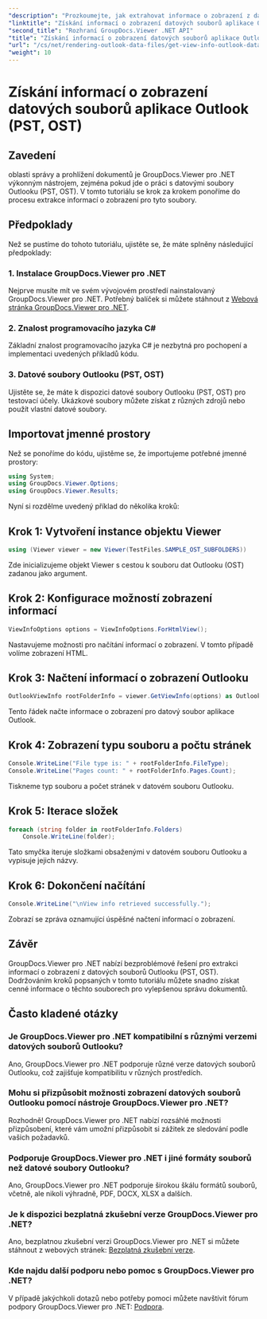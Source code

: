 ```yaml
---
"description": "Prozkoumejte, jak extrahovat informace o zobrazení z datových souborů Outlooku (PST, OST) pomocí nástroje GroupDocs.Viewer pro .NET. Snadno vylepšete své možnosti správy dokumentů."
"linktitle": "Získání informací o zobrazení datových souborů aplikace Outlook (PST, OST)"
"second_title": "Rozhraní GroupDocs.Viewer .NET API"
"title": "Získání informací o zobrazení datových souborů aplikace Outlook (PST, OST)"
"url": "/cs/net/rendering-outlook-data-files/get-view-info-outlook-data-file/"
"weight": 10
---
```


# Získání informací o zobrazení datových souborů aplikace Outlook (PST, OST)

## Zavedení
oblasti správy a prohlížení dokumentů je GroupDocs.Viewer pro .NET výkonným nástrojem, zejména pokud jde o práci s datovými soubory Outlooku (PST, OST). V tomto tutoriálu se krok za krokem ponoříme do procesu extrakce informací o zobrazení pro tyto soubory.
## Předpoklady
Než se pustíme do tohoto tutoriálu, ujistěte se, že máte splněny následující předpoklady:
### 1. Instalace GroupDocs.Viewer pro .NET
Nejprve musíte mít ve svém vývojovém prostředí nainstalovaný GroupDocs.Viewer pro .NET. Potřebný balíček si můžete stáhnout z [Webová stránka GroupDocs.Viewer pro .NET](https://releases.groupdocs.com/viewer/net/).
### 2. Znalost programovacího jazyka C#
Základní znalost programovacího jazyka C# je nezbytná pro pochopení a implementaci uvedených příkladů kódu.
### 3. Datové soubory Outlooku (PST, OST)
Ujistěte se, že máte k dispozici datové soubory Outlooku (PST, OST) pro testovací účely. Ukázkové soubory můžete získat z různých zdrojů nebo použít vlastní datové soubory.

## Importovat jmenné prostory
Než se ponoříme do kódu, ujistěme se, že importujeme potřebné jmenné prostory:
```csharp
using System;
using GroupDocs.Viewer.Options;
using GroupDocs.Viewer.Results;
```

Nyní si rozdělme uvedený příklad do několika kroků:
## Krok 1: Vytvoření instance objektu Viewer
```csharp
using (Viewer viewer = new Viewer(TestFiles.SAMPLE_OST_SUBFOLDERS))
```
Zde inicializujeme objekt Viewer s cestou k souboru dat Outlooku (OST) zadanou jako argument.
## Krok 2: Konfigurace možností zobrazení informací
```csharp
ViewInfoOptions options = ViewInfoOptions.ForHtmlView();
```
Nastavujeme možnosti pro načítání informací o zobrazení. V tomto případě volíme zobrazení HTML.
## Krok 3: Načtení informací o zobrazení Outlooku
```csharp
OutlookViewInfo rootFolderInfo = viewer.GetViewInfo(options) as OutlookViewInfo;
```
Tento řádek načte informace o zobrazení pro datový soubor aplikace Outlook.
## Krok 4: Zobrazení typu souboru a počtu stránek
```csharp
Console.WriteLine("File type is: " + rootFolderInfo.FileType);
Console.WriteLine("Pages count: " + rootFolderInfo.Pages.Count);
```
Tiskneme typ souboru a počet stránek v datovém souboru Outlooku.
## Krok 5: Iterace složek
```csharp
foreach (string folder in rootFolderInfo.Folders)
    Console.WriteLine(folder);
```
Tato smyčka iteruje složkami obsaženými v datovém souboru Outlooku a vypisuje jejich názvy.
## Krok 6: Dokončení načítání
```csharp
Console.WriteLine("\nView info retrieved successfully.");
```
Zobrazí se zpráva oznamující úspěšné načtení informací o zobrazení.

## Závěr
GroupDocs.Viewer pro .NET nabízí bezproblémové řešení pro extrakci informací o zobrazení z datových souborů Outlooku (PST, OST). Dodržováním kroků popsaných v tomto tutoriálu můžete snadno získat cenné informace o těchto souborech pro vylepšenou správu dokumentů.
## Často kladené otázky
### Je GroupDocs.Viewer pro .NET kompatibilní s různými verzemi datových souborů Outlooku?
Ano, GroupDocs.Viewer pro .NET podporuje různé verze datových souborů Outlooku, což zajišťuje kompatibilitu v různých prostředích.
### Mohu si přizpůsobit možnosti zobrazení datových souborů Outlooku pomocí nástroje GroupDocs.Viewer pro .NET?
Rozhodně! GroupDocs.Viewer pro .NET nabízí rozsáhlé možnosti přizpůsobení, které vám umožní přizpůsobit si zážitek ze sledování podle vašich požadavků.
### Podporuje GroupDocs.Viewer pro .NET i jiné formáty souborů než datové soubory Outlooku?
Ano, GroupDocs.Viewer pro .NET podporuje širokou škálu formátů souborů, včetně, ale nikoli výhradně, PDF, DOCX, XLSX a dalších.
### Je k dispozici bezplatná zkušební verze GroupDocs.Viewer pro .NET?
Ano, bezplatnou zkušební verzi GroupDocs.Viewer pro .NET si můžete stáhnout z webových stránek: [Bezplatná zkušební verze](https://releases.groupdocs.com/).
### Kde najdu další podporu nebo pomoc s GroupDocs.Viewer pro .NET?
V případě jakýchkoli dotazů nebo potřeby pomoci můžete navštívit fórum podpory GroupDocs.Viewer pro .NET: [Podpora](https://forum.groupdocs.com/c/viewer/9).